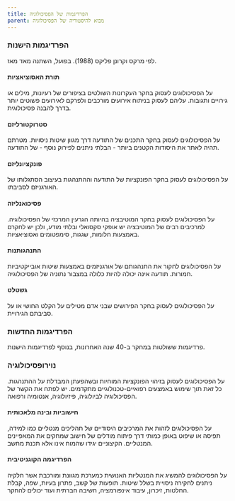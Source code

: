 ```yaml
---
title: הפרדיגמות של הפסיכולוגיה
parent: מבוא להיסטוריה של הפסיכולוגיה
---
```


### הפרדיגמות הישנות
לפי מרקס וקרונן פליקס (1988). בפועל, השתנה מאד מאז.
#### תורת האסוציאציות
על הפסיכולוגים לעסוק בחקר העקרונות השולטים בציפורים של רעיונות, מילים או גירויים ותגובות. עליהם לעסוק בניתוח אירועים מורכבים ולפרקם לאירועים פשוטים יותר בדרך להבנה פסיכולוגית.
#### סטרוקטורליזם
על הפסיכולוגים לעסוק בחקר התכנים של התודעה דרך מגוון שיטות ניסויות. מטרתם תהיה לאתר את היסודות הקטנים ביותר - הבלתי ניתנים לפירוק נוסף - של התודעה.
#### פונקציונליזם
על הפסיכולוגים לעסוק בחקר הפונקציות של התודעה וההתנהגות בעיצוב הסתגלותו של האורגניזם לסביבתו.
#### פסיכואנליזה
על הפסיכולוגים לעסוק בחקר המוטיבציה בהיותה הגרעין המרכזי של הפסיכולוגיה. למרכיבים רבים של המוטיבציה יש אופקי סקסואלי ובלתי מודע, ולכן יש לחקרם באמצעות חלומות, שגגות, סימפטומים ואסוציאציות.
#### התנהגותנות
על הפסיכולוגים לחקור את התנהגותם של אורגניזמים באמצעות שיטות אובייקטיביות חמורות. תודעה אינה יכולה להיות כלולה במצבור נתוניה של הפסיכולוגיה.
#### גשטלט
על הפסיכולוגים לעסוק בחקר הפירושים שבני אדם מטילים על הקלט החושי או על סביבתם הגירויית.
### הפרדיגמות החדשות
פרדיגמות ששולטות במחקר ב-40 שנה האחרונות, בנוסף לפרדיגמות הישנות.
### נוירופסיכולוגיה
על הפסיכולוגים לעסוק בזיהוי הפונקציות המוחיות ובשהפעתן המבדלת על ההתנהגות. כל זאת תוך שימוש באמצעים רפואיים-טכנולוגיים מתקדמים. יש לפתח את הקשר של הפסיכולוגיה לביולוגיה, פיזיולוגיה, אנטומיה ורפואה.
#### חישוביות ובינה מלאכותית
על הפסיכולוגים לזהות את המרכיבים היסודיים של תהליכים מנטליים כמו למידה, תפיסה או שיפוט באופן כמותי דרך פיתוח מודלים של חישוב שמחקים את המאפיינים המנטליים. הקיצוניים יגידו שהמוח אינו אלא תכנת מחשב.
#### הפרדיגמה הקוגניטיבית 
על הפסיכולוגים להמשיג את המנטליות האנושית כמערכת מגוונת ומורכבת אשר חלקיה ניתנים לחקירה ניסויית בשלל שיטות. תופעות של קשב, פתרון בעיות, שפה, קבלת החלטות, זיכרון, עיבוד אינפורמציה, חשיבה חברתית ועוד יכולים להחקר. 



<script src="https://utteranc.es/client.js"
        repo="AdiShamir/AdiShamir.github.io"
        issue-term="pathname"
        label="comment"
        theme="github-dark"
        crossorigin="anonymous"
        async>
</script>
